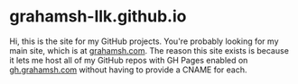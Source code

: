 # grahamsh-llk.github.io
Hi, this is the site for my GitHub projects. You're probably looking for my main site, which is at [grahamsh.com](https://grahamsh.com). The reason this site exists is because it lets me host all of my GitHub repos with GH Pages enabled on [gh.grahamsh.com](https://gh.grahamsh.com) without having to provide a CNAME for each.

